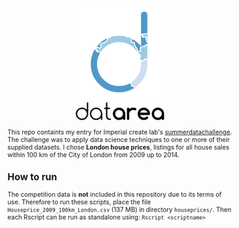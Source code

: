 <p align="center">
<img src="writeup/images/logo3_hires.png" /><br />
<img src="writeup/images/logotext.png" width="200" />
</p>

This repo containts my entry for Imperial create lab's [summerdatachallenge](http://summerdatachallenge.com). The challenge was to apply data science techniques to one or more of their supplied datasets. I chose **London house prices**, listings for all house sales within 100 km of the City of London from 2009 up to 2014.

## How to run

The competition data is **not** included in this repository due to its terms of use. Therefore to run these scripts, place the file `Houseprice_2009_100km_London.csv` (137 MB) in directory `houseprices/`. Then each Rscript can be run as standalone using: `Rscript <scriptname>`
